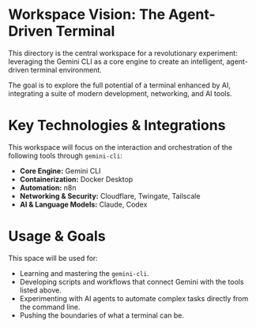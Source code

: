 # Workspace Vision: The Agent-Driven Terminal

This directory is the central workspace for a revolutionary experiment: leveraging the Gemini CLI as a core engine to create an intelligent, agent-driven terminal environment.

The goal is to explore the full potential of a terminal enhanced by AI, integrating a suite of modern development, networking, and AI tools.

# Key Technologies & Integrations

This workspace will focus on the interaction and orchestration of the following tools through `gemini-cli`:

*   **Core Engine:** Gemini CLI
*   **Containerization:** Docker Desktop
*   **Automation:** n8n
*   **Networking & Security:** Cloudflare, Twingate, Tailscale
*   **AI & Language Models:** Claude, Codex

# Usage & Goals

This space will be used for:

*   Learning and mastering the `gemini-cli`.
*   Developing scripts and workflows that connect Gemini with the tools listed above.
*   Experimenting with AI agents to automate complex tasks directly from the command line.
*   Pushing the boundaries of what a terminal can be.